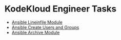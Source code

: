 # KodeKloud Engineer Tasks #


* [Ansible Lineinfile Module](ansible/playbooks/ansible-lineinfile-module.yml)
* [Ansible Create Users and Groups](/ansible/playbooks/create-users-and-groups.yml)
* [Ansible Archive Module](/ansible/playbooks/ansible-archive-module.yml)

